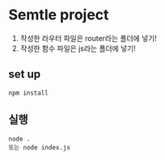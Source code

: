 # Semtle project

1. 작성한 라우터 파일은 router라는 폴더에 넣기!
2. 작성한 함수 파일은 js라는 폴더에 넣기!

## set up
```
npm install
```

## 실행
```
node .
또는 node index.js
```

